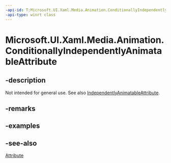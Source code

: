```yaml
---
-api-id: T:Microsoft.UI.Xaml.Media.Animation.ConditionallyIndependentlyAnimatableAttribute
-api-type: winrt class
---
```


<!-- Class syntax.
public class ConditionallyIndependentlyAnimatableAttribute : System.Attribute
-->

# Microsoft.UI.Xaml.Media.Animation.ConditionallyIndependentlyAnimatableAttribute

## -description
Not intended for general use. See also [IndependentlyAnimatableAttribute](independentlyanimatableattribute.md).

## -remarks

## -examples

## -see-also
[Attribute](/dotnet/api/system.attribute?redirectedfrom=MSDN)
